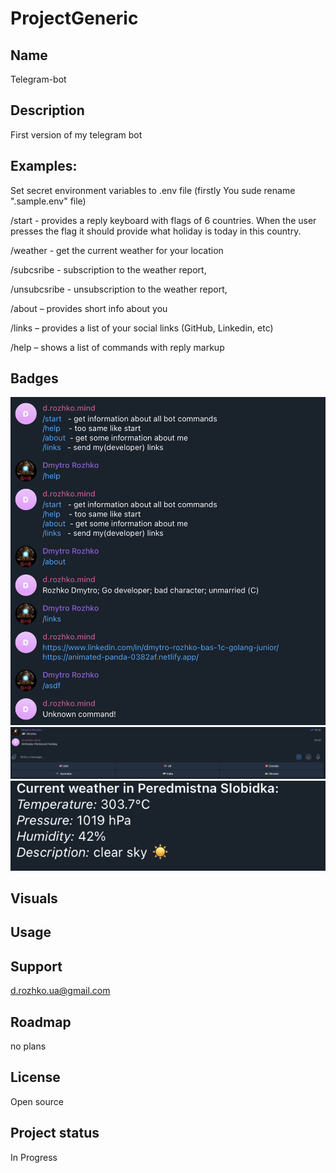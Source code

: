 # ProjectGeneric

## Name
Telegram-bot

## Description
First version of my telegram bot

## Examples:
Set secret environment variables to .env file (firstly You sude rename ".sample.env" file) 

/start - provides a reply keyboard with flags of 6 countries. When the user presses the flag it should provide what holiday is today in this country.

/weather - get the current weather for your location

/subcsribe -   subscription to the weather report,

/unsubcsribe - unsubscription to the weather report,

/about – provides short info about you

/links – provides a list of your social links (GitHub, Linkedin, etc)

/help – shows a list of commands with reply markup

## Badges
![alt text](/storage/img/example.png)
![alt text](/storage/img/flags.png)
![alt text](/storage/img/weather.png)

## Visuals

## Usage

## Support
d.rozhko.ua@gmail.com

## Roadmap
no plans

## License
Open source

## Project status
In Progress

